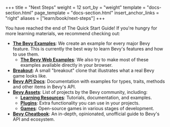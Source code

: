 +++
title = "Next Steps"
weight = 12
sort_by = "weight"
template = "docs-section.html"
page_template = "docs-section.html"
insert_anchor_links = "right"
aliases = ["learn/book/next-steps"]
+++

You have reached the end of The Quick Start Guide! If you're hungry for more learning materials, we recommend checking out:

* **[The Bevy Examples](https://github.com/bevyengine/bevy/tree/latest/examples#examples)**: We create an example for every major Bevy feature. This is currently the best way to learn Bevy's features and how to use them.
  * **[The Bevy Web Examples](https://bevyengine.org/examples)**: We also try to make most of these examples available directly in your browser.
* **[Breakout](https://github.com/bevyengine/bevy/blob/latest/examples/games/breakout.rs)**: A small "breakout" clone that illustrates what a real Bevy game looks like.
* **[Bevy API Docs](https://docs.rs/bevy)**: Documentation with examples for types, traits, methods and other items in Bevy's API.
* **[Bevy Assets](https://bevyengine.org/assets/)**: List of projects by the Bevy community, including:
  * **[Learning Resources](https://bevyengine.org/assets/#learning)**: Tutorials, documentation, and examples.
  * **[Plugins](https://bevyengine.org/assets/#assets)**: Extra functionality you can use in your projects.
  * **[Games](https://bevyengine.org/assets/#apps)**: Open-source games in various stages of development.
* **[Bevy Cheatbook](https://bevy-cheatbook.github.io/)**: An in-depth, opinionated, unofficial guide to Bevy's API and ecosystem.
